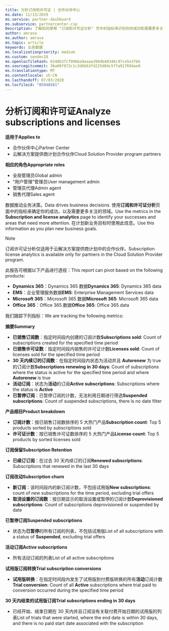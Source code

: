 ```yaml
---
title: 分析订阅和许可证 | 合作伙伴中心
ms.date: 11/13/2019
ms.service: partner-dashboard
ms.subservice: partnercenter-csp
Description: 了解如何使用 "订阅和许可证分析" 页中的指标来识别你的成功和需要更多关注的区域。
author: amrava
ms.author: amrava
ms.topic: article
keywords: 业务数据
ms.localizationpriority: medium
ms.custom: seodec18
ms.openlocfilehash: 6248b3fcf99bba9aaaa3984b40346c97ce5e37bb
ms.sourcegitcommit: 36a60f672c1c3d6b63fd225d04c5ffa917694ae0
ms.translationtype: MT
ms.contentlocale: zh-CN
ms.lasthandoff: 07/03/2020
ms.locfileid: "85948581"
---
```

# <a name="analyze-subscriptions-and-licenses"></a><span data-ttu-id="4a1a6-104">分析订阅和许可证</span><span class="sxs-lookup"><span data-stu-id="4a1a6-104">Analyze subscriptions and licenses</span></span> 

<span data-ttu-id="4a1a6-105">**适用于**</span><span class="sxs-lookup"><span data-stu-id="4a1a6-105">**Applies to**</span></span>

- <span data-ttu-id="4a1a6-106">合作伙伴中心</span><span class="sxs-lookup"><span data-stu-id="4a1a6-106">Partner Center</span></span>
- <span data-ttu-id="4a1a6-107">云解决方案提供商计划合作伙伴</span><span class="sxs-lookup"><span data-stu-id="4a1a6-107">Cloud Solution Provider program partners</span></span>

<span data-ttu-id="4a1a6-108">**相应的角色**</span><span class="sxs-lookup"><span data-stu-id="4a1a6-108">**Appropriate roles**</span></span>

- <span data-ttu-id="4a1a6-109">全局管理员</span><span class="sxs-lookup"><span data-stu-id="4a1a6-109">Global admin</span></span>
- <span data-ttu-id="4a1a6-110">“用户管理”管理员</span><span class="sxs-lookup"><span data-stu-id="4a1a6-110">User management admin</span></span>
- <span data-ttu-id="4a1a6-111">管理员代理</span><span class="sxs-lookup"><span data-stu-id="4a1a6-111">Admin agent</span></span>
- <span data-ttu-id="4a1a6-112">销售代理</span><span class="sxs-lookup"><span data-stu-id="4a1a6-112">Sales agent</span></span>

<span data-ttu-id="4a1a6-113">数据推动业务决策。</span><span class="sxs-lookup"><span data-stu-id="4a1a6-113">Data drives business decisions.</span></span> <span data-ttu-id="4a1a6-114">使用**订阅和许可证分析**页面中的指标来确定你的成功，以及需要更多关注的领域。</span><span class="sxs-lookup"><span data-stu-id="4a1a6-114">Use the metrics in the **Subscription and license analytics** page to identify your successes and areas that need more attention.</span></span> <span data-ttu-id="4a1a6-115">在计划新业务目标时使用此信息。</span><span class="sxs-lookup"><span data-stu-id="4a1a6-115">Use this information as you plan new business goals.</span></span>

> [!NOTE]
> <span data-ttu-id="4a1a6-116">订阅许可证分析仅适用于云解决方案提供商计划中的合作伙伴。</span><span class="sxs-lookup"><span data-stu-id="4a1a6-116">Subscription license analytics is available only for partners in the Cloud Solution Provider program.</span></span>


<span data-ttu-id="4a1a6-117">此报告可根据以下产品进行透视：</span><span class="sxs-lookup"><span data-stu-id="4a1a6-117">This report can pivot based on the following products:</span></span>

 - <span data-ttu-id="4a1a6-118">**Dynamics 365**：Dynamics 365 数据</span><span class="sxs-lookup"><span data-stu-id="4a1a6-118">**Dynamics 365**: Dynamics 365 data</span></span>  
 - <span data-ttu-id="4a1a6-119">**EMS**：企业管理服务数据</span><span class="sxs-lookup"><span data-stu-id="4a1a6-119">**EMS**: Enterprise Management Services data</span></span>  
 - <span data-ttu-id="4a1a6-120">**Microsoft 365**：Microsoft 365 数据</span><span class="sxs-lookup"><span data-stu-id="4a1a6-120">**Microsoft 365**: Microsoft 365 data</span></span>  
 - <span data-ttu-id="4a1a6-121">**Office 365**：Office 365 数据</span><span class="sxs-lookup"><span data-stu-id="4a1a6-121">**Office 365**: Office 365 data</span></span>  


<span data-ttu-id="4a1a6-122">我们跟踪下列指标：</span><span class="sxs-lookup"><span data-stu-id="4a1a6-122">We are tracking the following metrics:</span></span>

<span data-ttu-id="4a1a6-123">**摘要**</span><span class="sxs-lookup"><span data-stu-id="4a1a6-123">**Summary**</span></span>  
 - <span data-ttu-id="4a1a6-124">**已销售订阅数**：指定时间段内创建的订阅计数</span><span class="sxs-lookup"><span data-stu-id="4a1a6-124">**Subscriptions sold**: Count of subscriptions created for the specified time period</span></span>  
 - <span data-ttu-id="4a1a6-125">**已销售许可证数**：指定时间段内销售的许可证计数</span><span class="sxs-lookup"><span data-stu-id="4a1a6-125">**Licenses sold**: Count of licenses sold for the specified time period</span></span>   
 - <span data-ttu-id="4a1a6-126">**30 天内续订的订阅数**：在指定时间段内状态为活动并且 **Autorenew** 为 true 的订阅计数</span><span class="sxs-lookup"><span data-stu-id="4a1a6-126">**Subscriptions renewing in 30 days**: Count of subscriptions where the status is active for the specified time period and where **Autorenew** is true</span></span>
 - <span data-ttu-id="4a1a6-127">**活动订阅**：状态为**活动**的订阅</span><span class="sxs-lookup"><span data-stu-id="4a1a6-127">**Active subscriptions**: Subscriptions where the status is **Active**</span></span>  
 - <span data-ttu-id="4a1a6-128">**已暂停订阅**：已暂停订阅的计数，无法利用日期进行筛选</span><span class="sxs-lookup"><span data-stu-id="4a1a6-128">**Suspended subscriptions**: Count of suspended subscriptions, there is no date filter</span></span>  

<span data-ttu-id="4a1a6-129">**产品细目**</span><span class="sxs-lookup"><span data-stu-id="4a1a6-129">**Product breakdown**</span></span>  
 - <span data-ttu-id="4a1a6-130">**订阅计数**：按已销售订阅数排序的 5 大热门产品</span><span class="sxs-lookup"><span data-stu-id="4a1a6-130">**Subscription count**: Top 5 products sorted by subscriptions sold</span></span>  
 - <span data-ttu-id="4a1a6-131">**许可证计数**：按已销售许可证数排序的 5 大热门产品</span><span class="sxs-lookup"><span data-stu-id="4a1a6-131">**License count**: Top 5 products by sorted licenses sold</span></span>

<span data-ttu-id="4a1a6-132">**订阅保留**</span><span class="sxs-lookup"><span data-stu-id="4a1a6-132">**Subscription Retention**</span></span>
 - <span data-ttu-id="4a1a6-133">**已续订订阅**：在过去 30 天内续订的订阅</span><span class="sxs-lookup"><span data-stu-id="4a1a6-133">**Renewed subscriptions**: Subscriptions that renewed in the last 30 days</span></span>  

<span data-ttu-id="4a1a6-134">**订阅改动**</span><span class="sxs-lookup"><span data-stu-id="4a1a6-134">**Subscription churn**</span></span>  
 - <span data-ttu-id="4a1a6-135">**新订阅**：该时间段内的新订阅计数，不包括试用版</span><span class="sxs-lookup"><span data-stu-id="4a1a6-135">**New subscriptions**: count of new subscriptions for the time period, excluding trial offers</span></span>  
 - <span data-ttu-id="4a1a6-136">**取消设置的订阅数**：按日期显示的取消设置或暂停的订阅计数</span><span class="sxs-lookup"><span data-stu-id="4a1a6-136">**Deprovisioned subscriptions**: Count of subscriptions deprovisioned or suspended by date</span></span>  

<span data-ttu-id="4a1a6-137">**已暂停订阅**</span><span class="sxs-lookup"><span data-stu-id="4a1a6-137">**Suspended subscriptions**</span></span>  
 - <span data-ttu-id="4a1a6-138">状态为**已暂停**的所有订阅的列表，不包括试用版</span><span class="sxs-lookup"><span data-stu-id="4a1a6-138">List of all subscriptions with a status of **Suspended**, excluding trial offers</span></span>  
  
<span data-ttu-id="4a1a6-139">**活动订阅**</span><span class="sxs-lookup"><span data-stu-id="4a1a6-139">**Active subscriptions**</span></span>
 - <span data-ttu-id="4a1a6-140">所有活动订阅的列表</span><span class="sxs-lookup"><span data-stu-id="4a1a6-140">List of all active subscriptions</span></span>  

<span data-ttu-id="4a1a6-141">**试用版订阅转换**</span><span class="sxs-lookup"><span data-stu-id="4a1a6-141">**Trial subscription conversions**</span></span>  
 - <span data-ttu-id="4a1a6-142">**试用版转换**：在指定时间段内发生了试用版到付费版转换的所有**活动**订阅计数</span><span class="sxs-lookup"><span data-stu-id="4a1a6-142">**Trial conversion**: Count of all **Active** subscriptions where trial paid to conversion occurred during the specified time period</span></span>  

<span data-ttu-id="4a1a6-143">**30 天内结束的试用版订阅**</span><span class="sxs-lookup"><span data-stu-id="4a1a6-143">**Trial subscriptions ending in 30 days**</span></span>  
 - <span data-ttu-id="4a1a6-144">已经开始、结束日期在 30 天内并且订阅没有关联付费开始日期的试用版的列表</span><span class="sxs-lookup"><span data-stu-id="4a1a6-144">List of trials that were started, where the end date is within 30 days, and there is no paid start date associated with the subscription</span></span>  

  